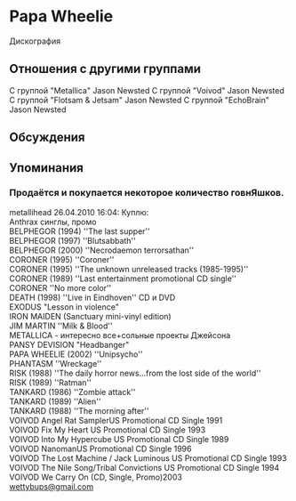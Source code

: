 # Papa Wheelie

Дискография

## Отношения с другими группами

C группой "Metallica" Jason Newsted
C группой "Voivod" Jason Newsted
C группой "Flotsam & Jetsam" Jason Newsted
C группой "EchoBrain" Jason Newsted

## Обсуждения


## Упоминания

### Продаётся и покупается некоторое количество говнЯшков.

metallihead 26.04.2010 16:04:
Куплю:<BR>Anthrax синглы, промо<BR>BELPHEGOR (1994) ''The last supper''<BR>BELPHEGOR (1997) ''Blutsabbath''<BR>BELPHEGOR (2000) ''Necrodaemon terrorsathan''<BR>CORONER (1995) ''Coroner''<BR>CORONER (1995) ''The unknown unreleased tracks (1985-1995)''<BR>CORONER (1989) ''Last entertainment promotional CD single'' <BR>CORONER ''No more color''<BR>DEATH (1998) ''Live in Eindhoven'' CD  и DVD<BR>EXODUS "Lesson in violence"<BR>IRON MAIDEN (Sanctuary mini-vinyl edition)<BR>JIM MARTIN ''Milk & Blood''<BR>METALLICA - интересно все+сольные проекты Джейсона<BR>PANSY DEVISION "Headbanger"<BR>PAPA WHEELIE (2002) ''Unipsycho''<BR>PHANTASM ''Wreckage''<BR>RISK (1988) ''The daily horror news...from the lost side of the world''<BR>RISK (1989) ''Ratman''<BR>TANKARD (1986) ''Zombie attack''<BR>TANKARD (1989) ''Alien''<BR>TANKARD (1988) ''The morning after''<BR>VOIVOD Angel Rat SamplerUS Promotional CD Single 1991<BR>VOIVOD Fix My Heart US Promotional CD Single 1993<BR>VOIVOD Into My Hypercube US Promotional CD Single 1989<BR>VOIVOD NanomanUS Promotional CD Single 1996<BR>VOIVOD The Lost Machine / Jack Luminous US Promotional CD Single 1993<BR>VOIVOD The Nile Song/Tribal Convictions US Promotional CD Single 1994<BR>VOIVOD We Carry On (CD, Single, Promo)2003<BR>wettybups@gmail.com

